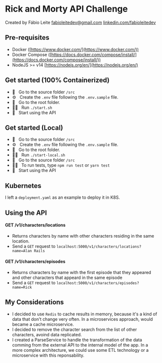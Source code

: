 # Rick and Morty API Challenge

Created by Fábio Leite
fabioleitedev@gmail.com
[linkedin.com/fabioleitedev](https://www.linkedin.com/in/fabioleitedev)

## Pre-requisites

* Docker ([https://www.docker.com/](https://www.docker.com/))
* Docker Compose ([https://docs.docker.com/compose/install/](https://docs.docker.com/compose/install/))
* NodeJS >= v14 [https://nodejs.org/en/](https://nodejs.org/en/)

## Get started (100% Containerized)

* 📂 &nbsp;&nbsp;Go to the source folder `/src`
* ⚙️ &nbsp;&nbsp;Create the `.env` file following the `.env.sample` file.
* 📂 &nbsp;&nbsp;Go to the root folder.
* 🏃🏻 &nbsp;&nbsp;Run `./start.sh`
* 🚀 &nbsp;&nbsp;Start using the API

## Get started (Local)

* 📂 &nbsp;&nbsp;Go to the source folder `/src`
* ⚙️ &nbsp;&nbsp;Create the `.env` file following the `.env.sample` file.
* 📂 &nbsp;&nbsp;Go to the root folder.
* 🏃🏻 &nbsp;&nbsp;Run `./start-local.sh`
* 📂 &nbsp;&nbsp;Go to the source folder `/src`
* 🏃🏻 &nbsp;&nbsp;To run tests, type `npm run test` or `yarn test`
* 🚀 &nbsp;&nbsp;Start using the API

## Kubernetes

I left a `deployment.yaml` as an example to deploy it in K8S.

## Using the API

#### GET /v1/characters/locations

* Returns characters by name with other characters residing in the same location.
* Send a `GET` request to `localhost:5000/v1/characters/locations?name=Alan Rails`

#### GET /v1/characters/episodes

* Returns characters by name with the first episode that they appeared and other characters that appeard in the same episode
* Send a `GET` request to `localhost:5000/v1/characters/episodes?name=Rick`

## My Considerations
* I decided to use `Redis` to cache results in memory, because it's a kind of data that don't change very often. In a microservices approach, would became a cache microservice.
* I decided to remove the character search from the list of other characters, avoind data replicated.
* I created a ParseService to handle the transformation of the data comming from the external API to the internal model of the app. In a more complex architecture, we could use some ETL technology or a microservice with this reponsability.
